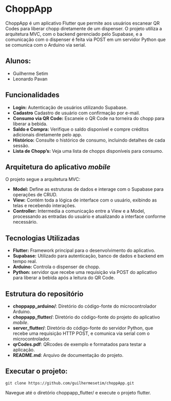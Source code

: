 # ChoppApp

ChoppApp é um aplicativo Flutter que permite aos usuários escanear QR Codes para liberar chopp diretamente de um dispenser. O projeto utiliza a arquitetura MVC, com o backend gerenciado pelo Supabase, e a comunicação com o dispenser é feita via POST em um servidor Python que se comunica com o Arduino via serial.

## Alunos:
- Guilherme Setim
- Leonardo Pavan

## Funcionalidades

* **Login:** Autenticação de usuários utilizando Supabase.
* **Cadastro** Cadastro de usuário com confirmação por e-mail.
* **Consumo via QR Code:** Escaneie o QR Code na torneira do chopp para liberar a bebida.
* **Saldo e Compra:** Verifique o saldo disponível e compre créditos adicionais diretamente pelo app.
* **Histórico:** Consulte o histórico de consumo, incluindo detalhes de cada sessão.
* **Lista de Chopp’s:** Veja uma lista de chopps disponíveis para consumo.

## Arquitetura do aplicativo *mobile*

O projeto segue a arquitetura MVC:

* **Model:** Define as estruturas de dados e interage com o Supabase para operações de CRUD.
* **View:** Contém toda a lógica de interface com o usuário, exibindo as telas e recebendo interações.
* **Controller:** Intermedia a comunicação entre a View e a Model, processando as entradas do usuário e atualizando a interface conforme necessário.

## Tecnologias Utilizadas

* **Flutter:** Framework principal para o desenvolvimento do aplicativo.
* **Supabase:** Utilizado para autenticação, banco de dados e backend em tempo real.
* **Arduino:** Controla o dispenser de chopp.
* **Python:** servidor que recebe uma requisição via POST do aplicativo para liberar a bebida após a leitura do QR Code.

## Estrutura do repositório

- **choppapp_arduino/**: Diretório do código-fonte do microcontrolador Arduino.
- **choppapp_flutter/**: Diretório do código-fonte do projeto do aplicativo *mobile*.
- **server_flutter/**: Diretório do código-fonte do servidor Python, que recebe uma requisição HTTP POST, e comunica via serial com o microcontrolador.
- **qrCodes.pdf**: QRcodes de exemplo e formatados para testar a aplicação.
- **README.md**: Arquivo de documentação do projeto.

## Executar o projeto:
`git clone https://github.com/guilhermesetim/choppApp.git`

Navegue até o diretório choppapp_flutter/ e execute o projeto flutter.
